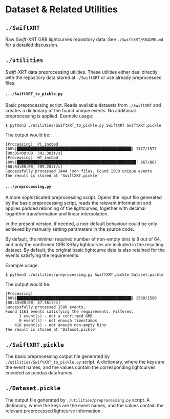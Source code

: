 # Dataset & Related Utilities

## `./SwiftXRT`
Raw *Swift*-XRT GRB lightcurves repository data. See `./SwiftXRT/README.md` for a detailed discussion.

## `./utilities`
*Swift*-XRT data preprocessing utilities. These utilities either deal directly with the repository data stored at `./SwiftXRT` or use already preprocessed files.

#### `.../SwiftXRT_to_pickle.py`
Basic preprocessing script. Reads available datasets from `./SwiftXRT` and creates a dictionary of the found unique events. No additional preprocessing is applied. Example usage:
```
$ python3 ./utilities/SwiftXRT_to_pickle.py SwiftXRT SwiftXRT.pickle
```
The output would be:
```
[Processing]: PC_incbad
100%|██████████████████████████████████████████████████| 1577/1577 [00:05<00:00, 302.38it/s]
[Processing]: WT_incbad
100%|████████████████████████████████████████████████████| 867/867 [00:04<00:00, 205.28it/s]
Successfully processed 2444 json files. Found 1580 unique events
The result is stored at 'SwiftXRT.pickle'
```

#### `.../preprocessing.py` 
A more sophisticated preprocessing script. Opens the input file generated by the basic preprocessing script, reads the relevant information and applies padded rebinning of the lightcurves, together with decimal logarithm transformation and linear interpolation. 

In the present version, if needed, a non-default behaviour could be only achieved by manually setting parameters in the source code. 

By default, the minimal required number of non-empty bins is 8 out of 64, and only the confirmed GRB X-Ray lightcurves are included in the resulting dataset. By default, the original basic lightcurve data is also retained for the events satisfying the requirements. 

Example usage:
```
$ python3 ./utilities/preprocessing.py SwiftXRT.pickle Dataset.pickle
```
The output would be:
```
[Processing]
100%|██████████████████████████████████████████████████| 1580/1580 [00:33<00:00, 47.36it/s]
Successfully processed 1580 events.
Found 1161 events satisfying the requirements. Filtered:
      1 event(s) - not a confirmed GRB
      0 event(s) - not enough timestamps
    418 event(s) - not enough non-empty bins
The result is stored at 'Dataset.pickle'
```


## `./SwiftXRT.pickle`
The basic preprocessing output file generated by `./utilities/SwiftXRT_to_pickle.py` script. A dictionary, where the keys are the event names, and the values contain the corresponding lightcurves encoded as pandas dataframes.

## `./Dataset.pickle`
The output file generated by `./utilities/preprocessing.py` script. A dictionary, where the keys are the event names, and the values contain the relevant preprocessed lightcurve information.

